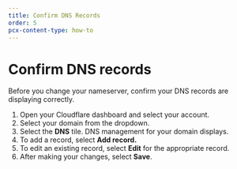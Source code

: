 ```yaml
---
title: Confirm DNS Records
order: 5
pcx-content-type: how-to
---
```


# Confirm DNS records

Before you change your nameserver, confirm your DNS records are displaying correctly.

1. Open your Cloudflare dashboard and select your account.
1. Select your domain from the dropdown.
1. Select the **DNS** tile. DNS management for your domain displays.
1. To add a record, select **Add record.**
1. To edit an existing record, select **Edit** for the appropriate record.
1. After making your changes, select **Save**.